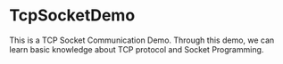 # TcpSocketDemo
This is a TCP Socket Communication Demo.
Through this demo, we can learn basic knowledge about TCP protocol and Socket Programming.
